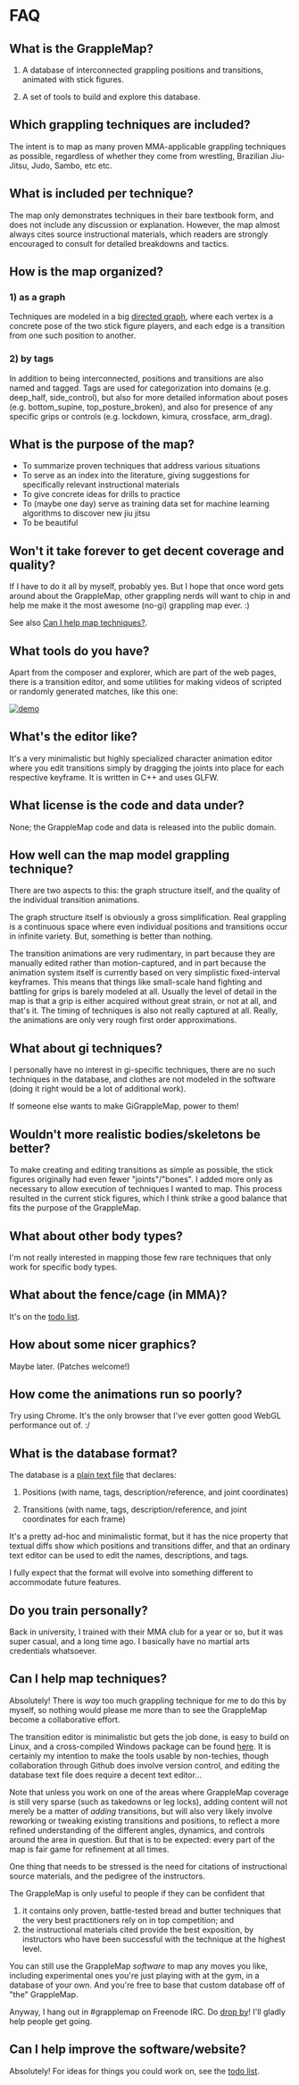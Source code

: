 # FAQ

## What is the GrappleMap?

1. A database of interconnected grappling positions and transitions,
   animated with stick figures.

2. A set of tools to build and explore this database.


## Which grappling techniques are included?

The intent is to map as many proven MMA-applicable grappling techniques as possible,
regardless of whether they come from wrestling, Brazilian Jiu-Jitsu, Judo,
Sambo, etc etc.


## What is included per technique?

The map only demonstrates techniques in their bare textbook form, and does not
include any discussion or explanation. However, the map almost always
cites source instructional materials, which readers are strongly
encouraged to consult for detailed breakdowns and tactics.


## How is the map organized?

### 1) as a graph

Techniques are modeled in a big [directed graph](https://en.wikipedia.org/wiki/Graph_%28discrete_mathematics%29),
where each vertex is
a concrete pose of the two stick figure players, and each edge is a transition from one such position to another.

### 2) by tags

In addition to being interconnected, positions and transitions are also named and tagged.
Tags are used for categorization into domains (e.g. deep_half, side\_control),
but also for more detailed information about poses (e.g. bottom\_supine, top\_posture\_broken),
and also for presence of any specific grips or controls (e.g. lockdown, kimura, crossface, arm_drag).


## What is the purpose of the map?

- To summarize proven techniques that address various situations
- To serve as an index into the literature, giving suggestions for specifically relevant instructional materials
- To give concrete ideas for drills to practice
- To (maybe one day) serve as training data set for machine learning algorithms to discover new jiu jitsu
- To be beautiful


## Won't it take forever to get decent coverage and quality?

If I have to do it all by myself, probably yes.
But I hope that once word gets around about the GrappleMap,
other grappling nerds will want to chip in and help me make it
the most awesome (no-gi) grappling map ever. :)

See also [Can I help map techniques?](#can-i-help-map-techniques).


## What tools do you have?

Apart from the composer and explorer, which are part of the web pages,
there is a transition editor, and some utilities for making videos of
scripted or randomly generated matches, like this one:

[![demo](https://img.youtube.com/vi/F4MjZEg8XbA/0.jpg)](https://www.youtube.com/watch?v=F4MjZEg8XbA)


## What's the editor like?

It's a very minimalistic but highly specialized character animation editor
where you edit transitions simply by dragging the joints into place for each
respective keyframe. It is written in C++ and uses GLFW.


## What license is the code and data under?

None; the GrappleMap code and data is released into the public domain.


## How well can the map model grappling technique?

There are two aspects to this: the graph structure itself, and the
quality of the individual transition animations.

The graph structure itself is obviously a gross simplification.
Real grappling is a continuous space where
even individual positions and transitions occur in infinite variety.
But, something is better than nothing.

The transition animations are very rudimentary, in part because
they are manually edited rather than motion-captured, and in part
because the animation system itself is currently based on
very simplistic fixed-interval keyframes. This means that things
like small-scale hand fighting and battling for grips is barely modeled at all.
Usually the level of detail in the map is that a grip is either
acquired without great strain, or not at all, and that's it.
The timing of techniques is also not really captured at all.
Really, the animations are only very rough first order approximations.


## What about gi techniques?

I personally have no interest in gi-specific techniques, there are no such
techniques in the database, and clothes are not modeled in the software
(doing it right would be a lot of additional work).

If someone else wants to make GiGrappleMap, power to them!


## Wouldn't more realistic bodies/skeletons be better?

To make creating and editing transitions as simple as possible, the stick figures
originally had even fewer "joints"/"bones". I added more only as
necessary to allow execution of techniques I wanted to map. This
process resulted in the current stick figures, which I think strike a good
balance that fits the purpose of the GrappleMap.


## What about other body types?

I'm not really interested in mapping those few rare techniques that only work for
specific body types.


## What about the fence/cage (in MMA)?

It's on the [todo list](todo.txt).


## How about some nicer graphics?

Maybe later. (Patches welcome!)


## How come the animations run so poorly?

Try using Chrome. It's the only browser that I've ever gotten good WebGL performance out of. :/


## What is the database format?

The database is a [plain text file](https://github.com/Eelis/GrappleMap/blob/master/GrappleMap.txt) that declares:

1. Positions (with name, tags, description/reference, and joint coordinates)

2. Transitions (with name, tags, description/reference, and joint coordinates for each frame)

It's a pretty ad-hoc and minimalistic format, but it has the nice property that
textual diffs show which positions and transitions differ, and that an ordinary
text editor can be used to edit the names, descriptions, and tags.

I fully expect that the format will evolve into something different to accommodate future features.


## Do you train personally?

Back in university, I trained with their MMA club for a year or so, but it was super
casual, and a long time ago. I basically have no martial arts credentials whatsoever.


## Can I help map techniques?

Absolutely! There is *way* too much grappling technique for me to do this by myself,
so nothing would please me more than to see the GrappleMap become a collaborative effort.

The transition editor is minimalistic but gets the job done, is easy to build on Linux,
and a cross-compiled Windows package can be found [here](http://eel.is/GrappleMap/windows-packages/).
It is certainly my intention to make the tools usable by non-techies, though collaboration
through Github does involve version control, and editing the database text
file does require a decent text editor...

Note that unless you work on one of the areas where GrappleMap coverage is still
very sparse (such as takedowns or leg locks), adding content will not merely be a matter
of *adding* transitions, but will also very likely involve reworking or tweaking
existing transitions and positions, to reflect a more refined understanding of the
different angles, dynamics, and controls around the area in question. But that is to be expected:
every part of the map is fair game for refinement at all times.

One thing that needs to be stressed is the need for citations of instructional source materials,
and the pedigree of the instructors. 

The GrappleMap is only useful to people if they can be confident
that

  1. it contains only proven, battle-tested bread and butter techniques
     that the very best practitioners rely on in top competition; and
  2. the instructional materials cited provide the best exposition, by instructors
     who have been successful with the technique at the highest level.

You can still use the GrappleMap *software* to map any moves you like, including
experimental ones you're just playing with at the gym, in a database of your own.
And you're free to base that custom database off of "the" GrappleMap.

Anyway, I hang out in #grapplemap on Freenode IRC. Do [drop by](https://webchat.freenode.net/)! I'll gladly help people get going.


## Can I help improve the software/website?

Absolutely! For ideas for things you could work on, see the [todo list](todo.txt).
